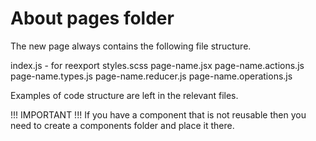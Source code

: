 # About pages folder

The new page always contains the following file structure.

index.js - for reexport
styles.scss
page-name.jsx
page-name.actions.js
page-name.types.js
page-name.reducer.js
page-name.operations.js

Examples of code structure are left in the relevant files.

!!! IMPORTANT !!!
If you have a component that is not reusable then you need to create a components folder and place it there.
